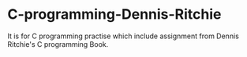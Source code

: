 # C-programming-Dennis-Ritchie
It is for C programming practise which include assignment from Dennis Ritchie's C programming Book.
